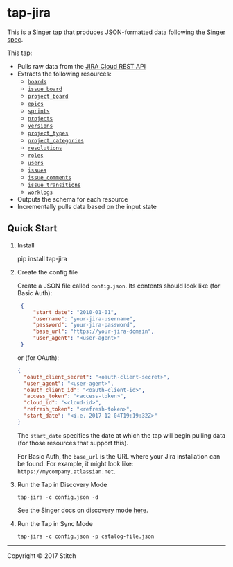 # tap-jira

This is a [Singer](https://singer.io) tap that produces JSON-formatted data
following the [Singer
spec](https://github.com/singer-io/getting-started/blob/master/SPEC.md).

This tap:

- Pulls raw data from the [JIRA Cloud REST
  API](https://docs.atlassian.com/jira/REST/cloud/#api/2/)
- Extracts the following resources:
  - [`boards`](https://developer.atlassian.com/cloud/jira/software/rest/api-group-other-operations/#api-agile-1-0-board-get)
  - [`issue_board`](https://developer.atlassian.com/cloud/jira/software/rest/api-group-board/#api-agile-1-0-board-boardid-issue-get)
  - [`project_board`](https://developer.atlassian.com/cloud/jira/software/rest/api-group-board/#api-agile-1-0-board-boardid-project-get)
  - [`epics`](https://developer.atlassian.com/cloud/jira/software/rest/api-group-board/#api-agile-1-0-board-boardid-epic-get)
  - [`sprints`](https://developer.atlassian.com/cloud/jira/software/rest/api-group-board/#api-agile-1-0-board-boardid-sprint-get)
  - [`projects`](https://docs.atlassian.com/jira/REST/cloud/#api/2/project-getAllProjects)
  - [`versions`](https://docs.atlassian.com/jira/REST/cloud/#api/2/project-getProjectVersionsPaginated)
  - [`project_types`](https://docs.atlassian.com/jira/REST/cloud/#api/2/project/type-getAllProjectTypes)
  - [`project_categories`](https://docs.atlassian.com/jira/REST/cloud/#api/2/projectCategory-getAllProjectCategories)
  - [`resolutions`](https://docs.atlassian.com/jira/REST/cloud/#api/2/resolution-getResolutions)
  - [`roles`](https://docs.atlassian.com/jira/REST/cloud/#api/2/role-getProjectRoles)
  - [`users`](https://docs.atlassian.com/jira/REST/cloud/#api/2/user-findUsers)
  - [`issues`](https://docs.atlassian.com/jira/REST/cloud/#api/2/search-search)
  - [`issue_comments`](https://docs.atlassian.com/jira/REST/cloud/#api/2/search-search)
  - [`issue_transitions`](https://docs.atlassian.com/jira/REST/cloud/#api/2/search-search)  
  - [`worklogs`](https://docs.atlassian.com/jira/REST/cloud/#api/2/worklog-getWorklogsForIds)
- Outputs the schema for each resource
- Incrementally pulls data based on the input state

## Quick Start

1. Install

    pip install tap-jira

2. Create the config file

   Create a JSON file called `config.json`. Its contents should look like
   (for Basic Auth):

   ```json
    {
        "start_date": "2010-01-01",
        "username": "your-jira-username",
        "password": "your-jira-password",
        "base_url": "https://your-jira-domain",
        "user_agent": "<user-agent>"
    }
    ```

   or (for OAuth):

   ```json
   {
     "oauth_client_secret": "<oauth-client-secret>",
     "user_agent": "<user-agent>",
     "oauth_client_id": "<oauth-client-id>",
     "access_token": "<access-token>",
     "cloud_id": "<cloud-id>",
     "refresh_token": "<refresh-token>",
     "start_date": "<i.e. 2017-12-04T19:19:32Z>"
   }
   ```

   The `start_date` specifies the date at which the tap will begin pulling data
   (for those resources that support this).

   For Basic Auth, the `base_url` is the URL where your Jira installation
   can be found. For example, it might look like:
   `https://mycompany.atlassian.net`.

4. Run the Tap in Discovery Mode

   ```
   tap-jira -c config.json -d
   ```

   See the Singer docs on discovery mode
   [here](https://github.com/singer-io/getting-started/blob/master/docs/DISCOVERY_MODE.md#discovery-mode).

5. Run the Tap in Sync Mode

   ```
   tap-jira -c config.json -p catalog-file.json
   ```

---

Copyright &copy; 2017 Stitch
